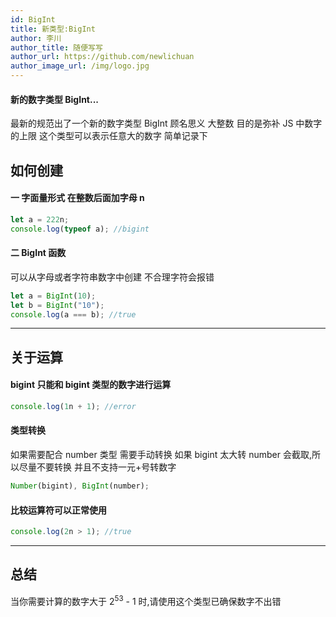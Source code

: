 ```yaml
---
id: BigInt
title: 新类型:BigInt
author: 李川
author_title: 随便写写
author_url: https://github.com/newlichuan
author_image_url: /img/logo.jpg
---
```


#### 新的数字类型 BigInt...

<!--truncate-->

最新的规范出了一个新的数字类型 BigInt 顾名思义 大整数
目的是弥补 JS 中数字的上限 这个类型可以表示任意大的数字
简单记录下

## 如何创建

#### 一 字面量形式 在整数后面加字母 n

```js
let a = 222n;
console.log(typeof a); //bigint
```

#### 二 BigInt 函数

可以从字母或者字符串数字中创建 不合理字符会报错

```js
let a = BigInt(10);
let b = BigInt("10");
console.log(a === b); //true
```

---

## 关于运算

#### bigint 只能和 bigint 类型的数字进行运算

```js
console.log(1n + 1); //error
```

#### 类型转换

如果需要配合 number 类型 需要手动转换
如果 bigint 太大转 number 会截取,所以尽量不要转换
并且不支持一元+号转数字

```js
Number(bigint), BigInt(number);
```

#### 比较运算符可以正常使用

```js
console.log(2n > 1); //true
```

---

## 总结

当你需要计算的数字大于 2<sup>53</sup> - 1 时,请使用这个类型已确保数字不出错
